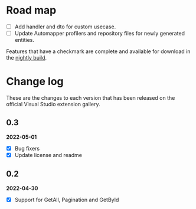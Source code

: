 # Road map

- [ ] Add handler and dto for custom usecase.
- [ ] Update Automapper profilers and repository files for newly generated entities.

Features that have a checkmark are complete and available for
download in the
[nightly build](http://vsixgallery.com/extension/6A168388-B6A2-42F9-BA5A-B577D3CD4DB5/).

# Change log

These are the changes to each version that has been released
on the official Visual Studio extension gallery.

## 0.3

**2022-05-01**

- [x] Bug fixers
- [x] Update license and readme

## 0.2

**2022-04-30**

- [x] Support for GetAll, Pagination and GetById 

